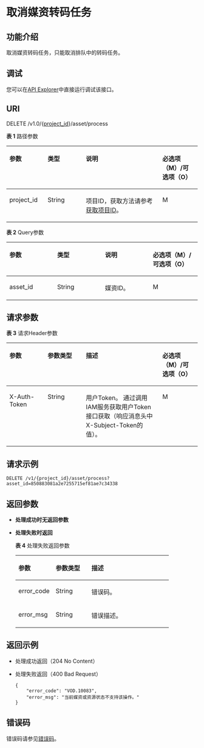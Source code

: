 # 取消媒资转码任务<a name="vod_04_0192"></a>

## 功能介绍<a name="section7688122015217"></a>

取消媒资转码任务，只能取消排队中的转码任务。

## 调试<a name="section553211254213"></a>

您可以在[API Explorer](https://apiexplorer.developer.huaweicloud.com/apiexplorer/doc?product=VOD&api=deleteAssetTranscodeTask)中直接运行调试该接口。

## URI<a name="section136891120205217"></a>

DELETE /v1.0/\{[project\_id](获取项目ID.md)\}/asset/process

**表 1**  路径参数

<a name="table6869913124919"></a>
<table><thead align="left"><tr id="vod_04_0196_row58691013184917"><th class="cellrowborder" valign="top" width="20%" id="mcps1.2.5.1.1"><p id="vod_04_0196_p18869171324920"><a name="vod_04_0196_p18869171324920"></a><a name="vod_04_0196_p18869171324920"></a>参数</p>
</th>
<th class="cellrowborder" valign="top" width="20%" id="mcps1.2.5.1.2"><p id="vod_04_0196_p1386920134497"><a name="vod_04_0196_p1386920134497"></a><a name="vod_04_0196_p1386920134497"></a>类型</p>
</th>
<th class="cellrowborder" valign="top" width="40%" id="mcps1.2.5.1.3"><p id="vod_04_0196_p1386931394910"><a name="vod_04_0196_p1386931394910"></a><a name="vod_04_0196_p1386931394910"></a>说明</p>
</th>
<th class="cellrowborder" valign="top" width="20%" id="mcps1.2.5.1.4"><p id="vod_04_0196_p10869213144912"><a name="vod_04_0196_p10869213144912"></a><a name="vod_04_0196_p10869213144912"></a>必选项（M）/可选项（O）</p>
</th>
</tr>
</thead>
<tbody><tr id="vod_04_0196_row1586931374911"><td class="cellrowborder" valign="top" width="20%" headers="mcps1.2.5.1.1 "><p id="vod_04_0196_p14253192105011"><a name="vod_04_0196_p14253192105011"></a><a name="vod_04_0196_p14253192105011"></a>project_id</p>
</td>
<td class="cellrowborder" valign="top" width="20%" headers="mcps1.2.5.1.2 "><p id="vod_04_0196_p62548235018"><a name="vod_04_0196_p62548235018"></a><a name="vod_04_0196_p62548235018"></a>String</p>
</td>
<td class="cellrowborder" valign="top" width="40%" headers="mcps1.2.5.1.3 "><p id="vod_04_0196_p0254323500"><a name="vod_04_0196_p0254323500"></a><a name="vod_04_0196_p0254323500"></a>项目ID，获取方法请参考<a href="https://support.huaweicloud.com/usermanual-vod/vod_01_0058.html" target="_blank" rel="noopener noreferrer">获取项目ID</a>。</p>
</td>
<td class="cellrowborder" valign="top" width="20%" headers="mcps1.2.5.1.4 "><p id="vod_04_0196_p9936171618529"><a name="vod_04_0196_p9936171618529"></a><a name="vod_04_0196_p9936171618529"></a>M</p>
</td>
</tr>
</tbody>
</table>

**表 2**  Query参数

<a name="table146615352315"></a>
<table><thead align="left"><tr id="row18661173511319"><th class="cellrowborder" valign="top" width="25%" id="mcps1.2.5.1.1"><p id="zh-cn_topic_0128109929_zh-cn_topic_0127939727_p7531464"><a name="zh-cn_topic_0128109929_zh-cn_topic_0127939727_p7531464"></a><a name="zh-cn_topic_0128109929_zh-cn_topic_0127939727_p7531464"></a>参数</p>
</th>
<th class="cellrowborder" valign="top" width="25%" id="mcps1.2.5.1.2"><p id="p19256145992412"><a name="p19256145992412"></a><a name="p19256145992412"></a>类型</p>
</th>
<th class="cellrowborder" valign="top" width="25%" id="mcps1.2.5.1.3"><p id="zh-cn_topic_0128109929_zh-cn_topic_0127939727_p6068839"><a name="zh-cn_topic_0128109929_zh-cn_topic_0127939727_p6068839"></a><a name="zh-cn_topic_0128109929_zh-cn_topic_0127939727_p6068839"></a>说明</p>
</th>
<th class="cellrowborder" valign="top" width="25%" id="mcps1.2.5.1.4"><p id="zh-cn_topic_0128109924_zh-cn_topic_0127930889_p41029017"><a name="zh-cn_topic_0128109924_zh-cn_topic_0127930889_p41029017"></a><a name="zh-cn_topic_0128109924_zh-cn_topic_0127930889_p41029017"></a>必选项（M）/可选项（O）</p>
</th>
</tr>
</thead>
<tbody><tr id="row06611035173114"><td class="cellrowborder" valign="top" width="25%" headers="mcps1.2.5.1.1 "><p id="p76611535203113"><a name="p76611535203113"></a><a name="p76611535203113"></a>asset_id</p>
</td>
<td class="cellrowborder" valign="top" width="25%" headers="mcps1.2.5.1.2 "><p id="p20661133511319"><a name="p20661133511319"></a><a name="p20661133511319"></a>String</p>
</td>
<td class="cellrowborder" valign="top" width="25%" headers="mcps1.2.5.1.3 "><p id="p19661133523112"><a name="p19661133523112"></a><a name="p19661133523112"></a>媒资ID。</p>
</td>
<td class="cellrowborder" valign="top" width="25%" headers="mcps1.2.5.1.4 "><p id="p6661153563112"><a name="p6661153563112"></a><a name="p6661153563112"></a>M</p>
</td>
</tr>
</tbody>
</table>

## 请求参数<a name="section7695120135214"></a>

**表 3**  请求Header参数

<a name="HeaderParameter"></a>
<table><thead align="left"><tr id="vod_04_0196_row1359311223199"><th class="cellrowborder" valign="top" width="20%" id="mcps1.2.5.1.1"><p id="vod_04_0196_p959302213191"><a name="vod_04_0196_p959302213191"></a><a name="vod_04_0196_p959302213191"></a>参数</p>
</th>
<th class="cellrowborder" valign="top" width="20%" id="mcps1.2.5.1.2"><p id="vod_04_0196_p6594132291914"><a name="vod_04_0196_p6594132291914"></a><a name="vod_04_0196_p6594132291914"></a>参数类型</p>
</th>
<th class="cellrowborder" valign="top" width="40%" id="mcps1.2.5.1.3"><p id="vod_04_0196_p1659492213198"><a name="vod_04_0196_p1659492213198"></a><a name="vod_04_0196_p1659492213198"></a>描述</p>
</th>
<th class="cellrowborder" valign="top" width="20%" id="mcps1.2.5.1.4"><p id="vod_04_0196_p971659181911"><a name="vod_04_0196_p971659181911"></a><a name="vod_04_0196_p971659181911"></a>必选项（M）/可选项（O）</p>
</th>
</tr>
</thead>
<tbody><tr id="vod_04_0196_row5593132218192"><td class="cellrowborder" valign="top" width="20%" headers="mcps1.2.5.1.1 "><p id="vod_04_0196_p959417226199"><a name="vod_04_0196_p959417226199"></a><a name="vod_04_0196_p959417226199"></a>X-Auth-Token</p>
</td>
<td class="cellrowborder" valign="top" width="20%" headers="mcps1.2.5.1.2 "><p id="vod_04_0196_p5594132231911"><a name="vod_04_0196_p5594132231911"></a><a name="vod_04_0196_p5594132231911"></a>String</p>
</td>
<td class="cellrowborder" valign="top" width="40%" headers="mcps1.2.5.1.3 "><p id="vod_04_0196_p1159416229196"><a name="vod_04_0196_p1159416229196"></a><a name="vod_04_0196_p1159416229196"></a>用户Token。 通过调用IAM服务获取用户Token接口获取（响应消息头中X-Subject-Token的值）。</p>
</td>
<td class="cellrowborder" valign="top" width="20%" headers="mcps1.2.5.1.4 "><p id="vod_04_0196_p147114598193"><a name="vod_04_0196_p147114598193"></a><a name="vod_04_0196_p147114598193"></a>M</p>
</td>
</tr>
</tbody>
</table>

## 请求示例<a name="section7818102093416"></a>

```
DELETE /v1/{project_id}/asset/process?asset_id=850883081a2e7255715ef81ae7c34338
```

## 返回参数<a name="section18786451123414"></a>

-   **处理成功时无返回参数**
-   **处理失败时返回**

    **表 4**  处理失败返回参数

    <a name="table1253505384910"></a>
    <table><thead align="left"><tr id="row75351653154911"><th class="cellrowborder" valign="top" width="24.26%" id="mcps1.2.4.1.1"><p id="p953513531494"><a name="p953513531494"></a><a name="p953513531494"></a>参数</p>
    </th>
    <th class="cellrowborder" valign="top" width="23.32%" id="mcps1.2.4.1.2"><p id="p105351753104919"><a name="p105351753104919"></a><a name="p105351753104919"></a>参数类型</p>
    </th>
    <th class="cellrowborder" valign="top" width="52.42%" id="mcps1.2.4.1.3"><p id="p12535175310490"><a name="p12535175310490"></a><a name="p12535175310490"></a>描述</p>
    </th>
    </tr>
    </thead>
    <tbody><tr id="row17535115316496"><td class="cellrowborder" valign="top" width="24.26%" headers="mcps1.2.4.1.1 "><p id="p17535053184919"><a name="p17535053184919"></a><a name="p17535053184919"></a>error_code</p>
    </td>
    <td class="cellrowborder" valign="top" width="23.32%" headers="mcps1.2.4.1.2 "><p id="p18535453104916"><a name="p18535453104916"></a><a name="p18535453104916"></a>String</p>
    </td>
    <td class="cellrowborder" valign="top" width="52.42%" headers="mcps1.2.4.1.3 "><p id="p1153565334915"><a name="p1153565334915"></a><a name="p1153565334915"></a>错误码。</p>
    </td>
    </tr>
    <tr id="row12535155316493"><td class="cellrowborder" valign="top" width="24.26%" headers="mcps1.2.4.1.1 "><p id="p14535185316497"><a name="p14535185316497"></a><a name="p14535185316497"></a>error_msg</p>
    </td>
    <td class="cellrowborder" valign="top" width="23.32%" headers="mcps1.2.4.1.2 "><p id="p115351053174914"><a name="p115351053174914"></a><a name="p115351053174914"></a>String</p>
    </td>
    <td class="cellrowborder" valign="top" width="52.42%" headers="mcps1.2.4.1.3 "><p id="p1753617531499"><a name="p1753617531499"></a><a name="p1753617531499"></a>错误描述。</p>
    </td>
    </tr>
    </tbody>
    </table>


## 返回示例<a name="section16835172023419"></a>

-   处理成功返回（204 No Content）
-   处理失败返回（400 Bad Request）

    ```
    {
        "error_code": "VOD.10083",
        "error_msg": "当前媒资或资源状态不支持该操作。"
    }
    ```


## 错误码<a name="section13705620155216"></a>

错误码请参见[错误码](错误码.md)。

